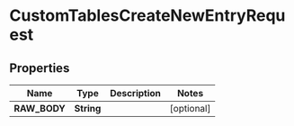 

# CustomTablesCreateNewEntryRequest


## Properties

| Name | Type | Description | Notes |
|------------ | ------------- | ------------- | -------------|
|**RAW_BODY** | **String** |  |  [optional] |



